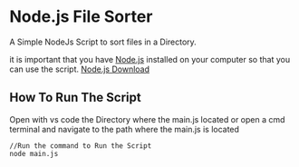 # Node.js File Sorter

A Simple NodeJs Script to sort files in a Directory.


it is important that you have [Node.js](https://nodejs.org/en/) installed on your computer so that you can use the script.
[Node.js Download](https://nodejs.org/en/)

## How To Run The Script
Open with vs code the Directory where the main.js located or open a cmd terminal and navigate to the path where the main.js is located
```
//Run the command to Run the Script
node main.js
```
